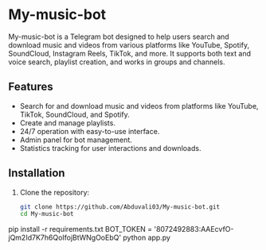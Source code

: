 # My-music-bot

My-music-bot is a Telegram bot designed to help users search and download music and videos from various platforms like YouTube, Spotify, SoundCloud, Instagram Reels, TikTok, and more. It supports both text and voice search, playlist creation, and works in groups and channels.

## Features
- Search for and download music and videos from platforms like YouTube, TikTok, SoundCloud, and Spotify.
- Create and manage playlists.
- 24/7 operation with easy-to-use interface.
- Admin panel for bot management.
- Statistics tracking for user interactions and downloads.

## Installation

1. Clone the repository:
   ```bash
   git clone https://github.com/Abduvali03/My-music-bot.git
   cd My-music-bot
pip install -r requirements.txt
BOT_TOKEN = '8072492883:AAEcvfO-jQm2Id7K7h6QoIfojBtWNgOoEbQ'
python app.py
